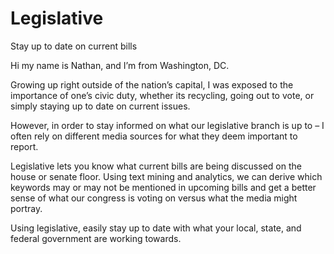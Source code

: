 # Legislative
Stay up to date on current bills

Hi my name is Nathan, and I’m from Washington, DC.

Growing up right outside of the nation’s capital, I was exposed to the importance of one’s civic duty, whether its recycling, going out to vote, or simply staying up to date on current issues.

However, in order to stay informed on what our legislative branch is up to – I often rely on different media sources for what they deem important to report. 

Legislative lets you know what current bills are being discussed on the house or senate floor. Using text mining and analytics, we can derive which keywords may or may not be mentioned in upcoming bills and get a better sense of what our congress is voting on versus what the media might portray.

Using legislative, easily stay up to date with what your local, state, and federal government are working towards.    

